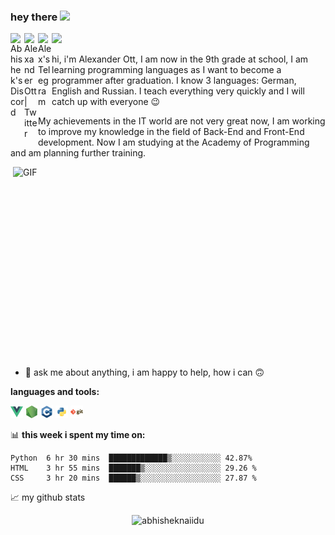### hey there <img src="https://media.giphy.com/media/hvRJCLFzcasrR4ia7z/giphy.gif" width="25px">
<a href="mailto:ott.alexander.2006@gmail.com?">
  <img align="left" alt="Abhishek's Discord" width="22px" src="https://img.icons8.com/color/344/discord-logo.png" />
</a>
<a href="https://twitter.com/@Al06ex">
  <img align="left" alt="Alexander Ott | Twitter" width="22px" src="https://raw.githubusercontent.com/peterthehan/peterthehan/master/assets/twitter.svg" />
</a>
<a href="https://img.shields.io/badge/Telegram-2CA5E0?style=for-the-badge&logo=telegram&logoColor=white">
  <img align="left" alt="Alex's Telegram" width="22px" src="https://img.icons8.com/fluency/344/telegram-app.png" />
</a>


![](https://visitor-badge.glitch.me/badge?page_id=Al6ex)
<br />

hi, i'm Alexander Ott, I am now in the 9th grade at school, I am learning programming languages ​​as I want to become a programmer after graduation. I know 3 languages: German, English and Russian. I teach everything very quickly and I will catch up with everyone 😉

My achievements in the IT world are not very great now, I am working to improve my knowledge in the field of Back-End and Front-End development. Now I am studying at the Academy of Programming and am planning further training.


  <img align="right" alt="GIF" src="https://github.com/abhisheknaiidu/abhisheknaiidu/blob/master/code.gif?raw=true" width="500" height="320" />
  
- 💬 ask me about anything, i am happy to help, how i can 🙃

**languages and tools:**  

<code><img height="20" src="https://raw.githubusercontent.com/github/explore/80688e429a7d4ef2fca1e82350fe8e3517d3494d/topics/vue/vue.png"></code>
<code><img height="20" src="https://raw.githubusercontent.com/github/explore/80688e429a7d4ef2fca1e82350fe8e3517d3494d/topics/nodejs/nodejs.png"></code>
<code><img height="20" src="https://raw.githubusercontent.com/github/explore/80688e429a7d4ef2fca1e82350fe8e3517d3494d/topics/cpp/cpp.png"></code>
<code><img height="20" src="https://raw.githubusercontent.com/github/explore/80688e429a7d4ef2fca1e82350fe8e3517d3494d/topics/python/python.png"></code>
<code><img height="20" src="https://raw.githubusercontent.com/github/explore/80688e429a7d4ef2fca1e82350fe8e3517d3494d/topics/git/git.png"></code>

📊 **this week i spent my time on:**
<!--START_SECTION:waka-->
```text
Python  6 hr 30 mins  █████████████▒░░░░░░░░░░░ 42.87% 
HTML    3 hr 55 mins  ███████▒░░░░░░░░░░░░░░░░░ 29.26 % 
CSS     3 hr 20 mins  ██████▒░░░░░░░░░░░░░░░░░░ 27.87 % 
```
<!--END_SECTION:waka-->

📈 my github stats

<p align="center"> <img src="https://github-readme-stats.vercel.app/api?username=Al6ex&show_icons=true&theme=gotham" alt="abhisheknaiidu" />
